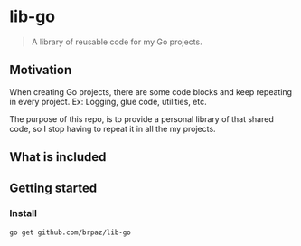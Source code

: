 # lib-go

> A library of reusable code for my Go projects.

## Motivation

When creating Go projects, there are some code blocks and keep repeating in every project. Ex: Logging, glue code, utilities, etc.

The purpose of this repo, is to provide a personal library of that shared code, so I stop having to repeat it in all the my projects.

## What is included

## Getting started


### Install

```
go get github.com/brpaz/lib-go
```


